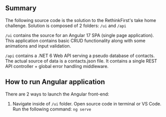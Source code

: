 ## Summary ##

The following source code is the solution to the RethinkFirst's take home challenge. Solution is composed of 2 folders: `/ui` and `/api`

`/ui` contains the source for an Angular 17 SPA (single page application). This application contains basic CRUD functionality along with some animations and input validation.

`/api` contains a .NET 6 Web API serving a pseudo database of contacts. The actual source of data is a contacts.json file. It contains a single REST API controller + global error handling middleware. 

## How to run Angular application ##

There are 2 ways to launch the Angular front-end:

1. Navigate inside of `/ui` folder. Open source code in terminal or VS Code. Run the following command: `ng serve`
